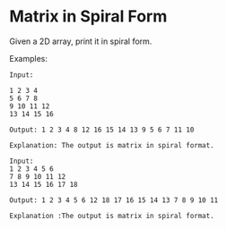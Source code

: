 # Matrix in Spiral Form

Given a 2D array, print it in spiral form.

Examples:

```
Input:  

1 2 3 4
5 6 7 8
9 10 11 12
13 14 15 16

Output: 1 2 3 4 8 12 16 15 14 13 9 5 6 7 11 10

Explanation: The output is matrix in spiral format.
```

```
Input:  
1 2 3 4 5 6
7 8 9 10 11 12
13 14 15 16 17 18

Output: 1 2 3 4 5 6 12 18 17 16 15 14 13 7 8 9 10 11

Explanation :The output is matrix in spiral format.
```
